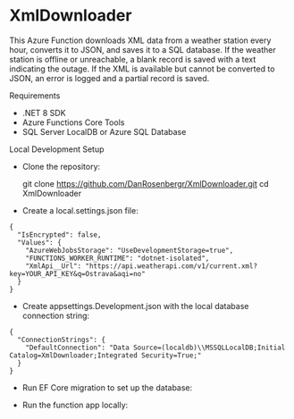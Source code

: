 # XmlDownloader

This Azure Function downloads XML data from a weather station every hour, converts it to JSON, and saves it to a SQL database. If the weather station is offline or unreachable, a blank record is saved with a text indicating the outage. If the XML is available but cannot be converted to JSON, an error is logged and a partial record is saved.

Requirements
- .NET 8 SDK
- Azure Functions Core Tools
- SQL Server LocalDB or Azure SQL Database

Local Development Setup


- Clone the repository:


   git clone https://github.com/DanRosenbergr/XmlDownloader.git
   cd XmlDownloader


- Create a local.settings.json file:
```
{
  "IsEncrypted": false,
  "Values": {
    "AzureWebJobsStorage": "UseDevelopmentStorage=true",
    "FUNCTIONS_WORKER_RUNTIME": "dotnet-isolated",
    "XmlApi__Url": "https://api.weatherapi.com/v1/current.xml?key=YOUR_API_KEY&q=Ostrava&aqi=no"
  }
}
```

- Create appsettings.Development.json with the local database connection string:
```
{
  "ConnectionStrings": {
    "DefaultConnection": "Data Source=(localdb)\\MSSQLLocalDB;Initial Catalog=XmlDownloader;Integrated Security=True;"
  }
}
```

- Run EF Core migration to set up the database:

- Run the function app locally:
